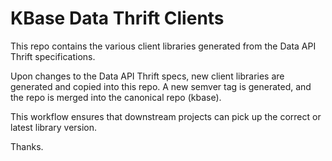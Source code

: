 # KBase Data Thrift Clients

This repo contains the various client libraries generated from the Data API Thrift specifications.

Upon changes to the Data API Thrift specs, new client libraries are generated and copied into this repo. A new semver tag is generated, and the repo is merged into the canonical repo (kbase).

This workflow ensures that downstream projects can pick up the correct or latest library version.

Thanks.